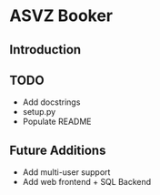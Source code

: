 # ASVZ Booker

## Introduction

## TODO
- Add docstrings
- setup.py
- Populate README

## Future Additions
- Add multi-user support
- Add web frontend + SQL Backend

